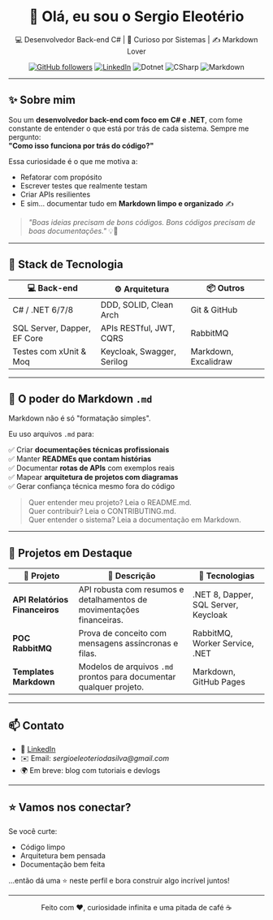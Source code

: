 <!-- README.md personalizado para destaque no GitHub -->

<h1 align="center">👋 Olá, eu sou o Sergio Eleotério</h1>

<p align="center">
  💻 Desenvolvedor Back-end C# | 🎯 Curioso por Sistemas | ✍️ Markdown Lover
</p>

<p align="center">
  <a href="https://github.com/SergioESilva84"><img alt="GitHub followers" src="https://github.com/SergioESilva84"></a>
  <a href="https://www.linkedin.com/in/seu-usuario/"><img alt="LinkedIn" src="https://img.shields.io/badge/LinkedIn-blue?style=flat&logo=linkedin"></a>
  <img alt="Dotnet" src="https://img.shields.io/badge/.NET-6/7/8-purple?style=flat&logo=dotnet">
  <img alt="CSharp" src="https://img.shields.io/badge/C%23-Developer-blue?style=flat&logo=csharp">
  <img alt="Markdown" src="https://img.shields.io/badge/Markdown-Expert-black?style=flat&logo=markdown">
</p>

---

## ✨ Sobre mim

Sou um **desenvolvedor back-end com foco em C# e .NET**, com fome constante de entender o que está por trás de cada sistema. Sempre me pergunto:  
**"Como isso funciona por trás do código?"**

Essa curiosidade é o que me motiva a:

- Refatorar com propósito
- Escrever testes que realmente testam
- Criar APIs resilientes
- E sim... documentar tudo em **Markdown limpo e organizado** ✍️

> _"Boas ideias precisam de bons códigos. Bons códigos precisam de boas documentações."_ 💡📘

---

## 🧠 Stack de Tecnologia

| 💻 Back-end  | ⚙️ Arquitetura | 📦 Outros |
|-------------|----------------|-----------|
| C# / .NET 6/7/8 | DDD, SOLID, Clean Arch | Git & GitHub |
| SQL Server, Dapper, EF Core | APIs RESTful, JWT, CQRS | RabbitMQ |
| Testes com xUnit & Moq | Keycloak, Swagger, Serilog | Markdown, Excalidraw |

---

## 📄 O poder do Markdown `.md`

Markdown não é só "formatação simples".

Eu uso arquivos `.md` para:

✅ Criar **documentações técnicas profissionais**  
✅ Manter **READMEs que contam histórias**  
✅ Documentar **rotas de APIs** com exemplos reais  
✅ Mapear **arquitetura de projetos com diagramas**  
✅ Gerar confiança técnica mesmo fora do código  

> Quer entender meu projeto? Leia o README.md.  
> Quer contribuir? Leia o CONTRIBUTING.md.  
> Quer entender o sistema? Leia a documentação em Markdown.  

---

## 🚧 Projetos em Destaque

| 🚀 Projeto | 💬 Descrição | 🧰 Tecnologias |
|-----------|--------------|----------------|
| **API Relatórios Financeiros** | API robusta com resumos e detalhamentos de movimentações financeiras. | .NET 8, Dapper, SQL Server, Keycloak |
| **POC RabbitMQ** | Prova de conceito com mensagens assíncronas e filas. | RabbitMQ, Worker Service, .NET |
| **Templates Markdown** | Modelos de arquivos `.md` prontos para documentar qualquer projeto. | Markdown, GitHub Pages |

---

## 📫 Contato

- 💼 [LinkedIn](www.linkedin.com/in/sérgio-eleotério-da-silva-46b091240)
- ✉️ Email: _sergioeleoteriodasilva@gmail.com_
- 🌍 Em breve: blog com tutoriais e devlogs

---

## ⭐ Vamos nos conectar?

Se você curte:

- Código limpo
- Arquitetura bem pensada
- Documentação bem feita

...então dá uma ⭐ neste perfil e bora construir algo incrível juntos!

---

<p align="center">
  Feito com ❤️, curiosidade infinita e uma pitada de café ☕
</p>

